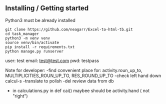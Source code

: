 ## Installing / Getting started

Python3 must be already installed

```shell
git clone https://github.com/neagarr/Excel-to-html-tb.git
cd task_manager
python3 -m venv venv
source venv/bin/activate
pip install -r requirements.txt
python manage.py runserver
```


user: test
email: test@test.com
pwd: testpass


Note for developer:
-find convenient place for: activity.roun_up_to, MULTIPLICITIES_ROUN_UP_TO, RES_ROUND_UP_TO
-check left hand down calcul-s
-translate to polish
-del review data from db
- in calculations.py in def cai() maybee should be activity.hand ( not "right")